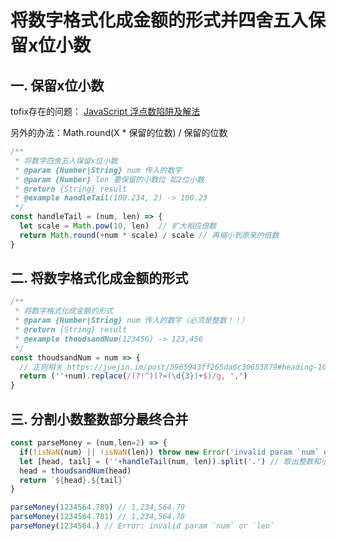 # 将数字格式化成金额的形式并四舍五入保留x位小数

## 一. 保留x位小数
tofix存在的问题： [JavaScript 浮点数陷阱及解法](https://github.com/camsong/blog/issues/9)

另外的办法：Math.round(X * 保留的位数) / 保留的位数
```js
/**
 * 将数字四舍五入保留x位小数
 * @param {Number|String} num 传入的数字
 * @param {Number} len 要保留的小数位 如2位小数
 * @return {String} result
 * @example handleTail(100.234, 2) -> 100.23
 */
const handleTail = (num, len) => {
  let scale = Math.pow(10, len)  // 扩大相应倍数
  return Math.round(+num * scale) / scale // 再缩小到原来的倍数
}
```

## 二. 将数字格式化成金额的形式
```js
/**
 * 将数字格式化成金额的形式
 * @param {Number|String} num 传入的数字（必须是整数！！）
 * @return {String} result
 * @example thoudsandNum(123456) -> 123,456
 */
const thoudsandNum = num => {
  // 正则相关 https://juejin.im/post/5965943ff265da6c30653879#heading-10
  return (''+num).replace(/(?!^)(?=(\d{3})+$)/g, ',')
}
```

## 三. 分割小数整数部分最终合并
```js
const parseMoney = (num,len=2) => {
  if(!isNaN(num) || !isNaN(len)) throw new Error('invalid param `num` or `len`')
  let [head, tail] = (''+handleTail(num, len)).split('.') // 取出整数和小数部分
  head = thoudsandNum(head)
  return `${head}.${tail}`
}

parseMoney(1234564.789) // 1,234,564.79
parseMoney(1234564.781) // 1,234,564.78
parseMoney(1234564.) // Error: invalid param `num` or `len`
```
